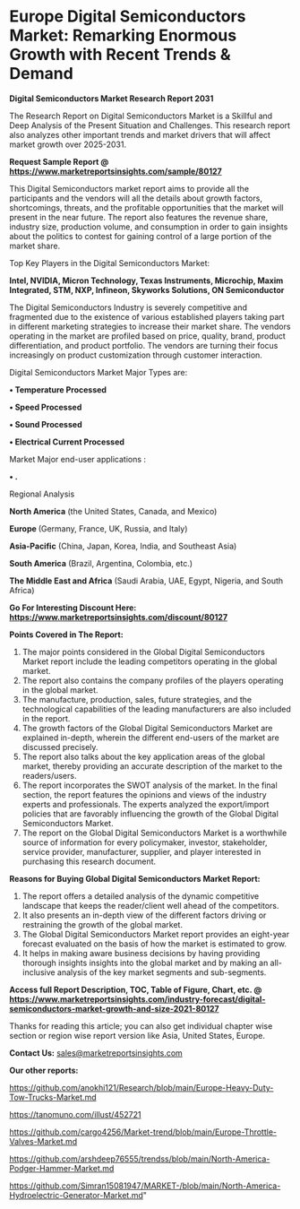 # Europe Digital Semiconductors Market: Remarking Enormous Growth with Recent Trends & Demand

<strong>Digital Semiconductors Market Research Report 2031</strong>

The Research Report on Digital Semiconductors Market is a Skillful and Deep Analysis of the Present Situation and Challenges. This research report also analyzes other important trends and market drivers that will affect market growth over 2025-2031.

<strong>Request Sample Report @ <a href=https://www.marketreportsinsights.com/sample/80127>https://www.marketreportsinsights.com/sample/80127</a></strong>

This Digital Semiconductors market report aims to provide all the participants and the vendors will all the details about growth factors, shortcomings, threats, and the profitable opportunities that the market will present in the near future. The report also features the revenue share, industry size, production volume, and consumption in order to gain insights about the politics to contest for gaining control of a large portion of the market share.

Top Key Players in the Digital Semiconductors Market:

<strong>Intel, NVIDIA, Micron Technology, Texas Instruments, Microchip, Maxim Integrated, STM, NXP, Infineon, Skyworks Solutions, ON Semiconductor</strong>

The Digital Semiconductors Industry is severely competitive and fragmented due to the existence of various established players taking part in different marketing strategies to increase their market share. The vendors operating in the market are profiled based on price, quality, brand, product differentiation, and product portfolio. The vendors are turning their focus increasingly on product customization through customer interaction.

Digital Semiconductors Market Major Types are:

<strong>• Temperature Processed

• Speed Processed

• Sound Processed

• Electrical Current Processed</strong>

Market Major end-user applications :

<strong>• .</strong>

Regional Analysis

</u><strong><b>North America</b></strong> (the United States, Canada, and Mexico)

<strong><b>Europe </b></strong>(Germany, France, UK, Russia, and Italy)

<strong><b>Asia-Pacific</b></strong> (China, Japan, Korea, India, and Southeast Asia)

<strong><b>South America</b></strong> (Brazil, Argentina, Colombia, etc.)

<strong><b>The Middle East and Africa</b></strong> (Saudi Arabia, UAE, Egypt, Nigeria, and South Africa)

<strong>Go For Interesting Discount Here: <a href=https://www.marketreportsinsights.com/discount/80127>https://www.marketreportsinsights.com/discount/80127</a></strong>

<strong>Points Covered in The Report:</strong>
<ol>
  <li>The major points considered in the Global Digital Semiconductors Market report include the leading competitors operating in the global market.</li>
  <li>The report also contains the company profiles of the players operating in the global market.</li>
  <li>The manufacture, production, sales, future strategies, and the technological capabilities of the leading manufacturers are also included in the report.</li>
  <li>The growth factors of the Global Digital Semiconductors Market are explained in-depth, wherein the different end-users of the market are discussed precisely.</li>
  <li>The report also talks about the key application areas of the global market, thereby providing an accurate description of the market to the readers/users.</li>
  <li>The report incorporates the SWOT analysis of the market. In the final section, the report features the opinions and views of the industry experts and professionals. The experts analyzed the export/import policies that are favorably influencing the growth of the Global Digital Semiconductors Market.</li>
  <li>The report on the Global Digital Semiconductors Market is a worthwhile source of information for every policymaker, investor, stakeholder, service provider, manufacturer, supplier, and player interested in purchasing this research document.</li>
</ol>
<strong>Reasons for Buying Global Digital Semiconductors Market Report:</strong>

<ol>
  <li>The report offers a detailed analysis of the dynamic competitive landscape that keeps the reader/client well ahead of the competitors.</li>
  <li>It also presents an in-depth view of the different factors driving or restraining the growth of the global market.</li>
  <li>The Global Digital Semiconductors Market report provides an eight-year forecast evaluated on the basis of how the market is estimated to grow.</li>
  <li>It helps in making aware business decisions by having providing thorough insights insights into the global market and by making an all-inclusive analysis of the key market segments and sub-segments.</li>
</ol>
<strong>Access full Report Description, TOC, Table of Figure, Chart, etc. @ <a href=https://www.marketreportsinsights.com/industry-forecast/digital-semiconductors-market-growth-and-size-2021-80127>https://www.marketreportsinsights.com/industry-forecast/digital-semiconductors-market-growth-and-size-2021-80127</a></strong>


Thanks for reading this article; you can also get individual chapter wise section or region wise report version like Asia, United States, Europe.

<strong>Contact Us:</strong>
sales@marketreportsinsights.com

<strong>Our other reports:</strong>

<a href=https://github.com/anokhi121/Research/blob/main/Europe-Heavy-Duty-Tow-Trucks-Market.md>https://github.com/anokhi121/Research/blob/main/Europe-Heavy-Duty-Tow-Trucks-Market.md</a>

<a href=https://tanomuno.com/illust/452721>https://tanomuno.com/illust/452721</a>

<a href=https://github.com/cargo4256/Market-trend/blob/main/Europe-Throttle-Valves-Market.md>https://github.com/cargo4256/Market-trend/blob/main/Europe-Throttle-Valves-Market.md</a>

<a href=https://github.com/arshdeep76555/trendss/blob/main/North-America-Podger-Hammer-Market.md>https://github.com/arshdeep76555/trendss/blob/main/North-America-Podger-Hammer-Market.md</a>

<a href=https://github.com/Simran15081947/MARKET-/blob/main/North-America-Hydroelectric-Generator-Market.md>https://github.com/Simran15081947/MARKET-/blob/main/North-America-Hydroelectric-Generator-Market.md</a>"
